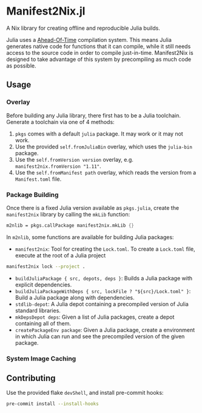 # Manifest2Nix.jl

A Nix library for creating offline and reproducible Julia builds.

Julia uses a [Ahead-Of-Time](https://docs.julialang.org/en/v1/devdocs/aot/)
compilation system. This means Julia generates native code for functions that it
can compile, while it still needs access to the source code in order to compile
just-in-time. Manifest2Nix is designed to take advantage of this system by
precompiling as much code as possible.

## Usage

### Overlay

Before building any Julia library, there first has to be a Julia toolchain. Generate a toolchain via one of 4 methods:

1. `pkgs` comes with a default `julia` package. It may work or it may not work.
2. Use the provided `self.fromJuliaBin` overlay, which uses the `julia-bin`
   package.
3. Use the `self.fromVersion version` overlay, e.g. `manifest2nix.fromVersion
   "1.11"`.
4. Use the `self.fromManifest path` overlay, which reads the version from a
   `Manifest.toml` file.

### Package Building

Once there is a fixed Julia version available as `pkgs.julia`, create the
`manifest2nix` library by calling the `mkLib` function:

```nix
m2nlib = pkgs.callPackage manifest2nix.mkLib {}
```

In `m2nlib`, some functions are available for building Julia packages:

- `manifest2nix`: Tool for creating the `Lock.toml`. To create a `Lock.toml`
  file, execute at the root of a Julia project

```sh
manifest2nix lock --project .
```
- `buildJuliaPackage { src, depots, deps }`: Builds a Julia package with
  explicit dependencies.
- `buildJuliaPackageWithDeps { src, lockFile ? "${src}/Lock.toml" }`: Build a
  Julia package along with dependencies.
- `stdlib-depot`: A Julia depot containing a precompiled version of Julia
  standard libraries.
- `mkDepsDepot deps`: Given a list of Julia packages, create a depot containing
  all of them.
- `createPackageEnv package`: Given a Julia package, create a environment in which
  Julia can run and see the precompiled version of the given package.

### System Image Caching

## Contributing

Use the provided flake `devShell`, and install pre-commit hooks:

``` sh
pre-commit install --install-hooks
```

